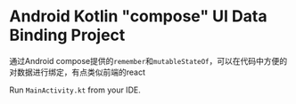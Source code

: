 Android Kotlin "compose" UI Data Binding Project
===========================

通过Android compose提供的`remember`和`mutableStateOf`，可以在代码中方便的对数据进行绑定，有点类似前端的react

Run `MainActivity.kt` from your IDE.

